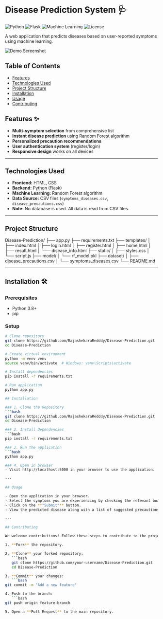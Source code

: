 # Disease Prediction System 🩺

![Python](https://img.shields.io/badge/Python-3.8%2B-blue)
![Flask](https://img.shields.io/badge/Flask-2.0%2B-lightgrey)
![Machine Learning](https://img.shields.io/badge/Machine%20Learning-Random%20Forest-orange)
![License](https://img.shields.io/badge/License-MIT-green)

A web application that predicts diseases based on user-reported symptoms using machine learning.

![Demo Screenshot](static/screenshot.png) <!-- Add actual screenshot path -->

## Table of Contents

- [Features](#features)
- [Technologies Used](#technologies-used)
- [Project Structure](#project-structure)
- [Installation](#installation)
- [Usage](#usage)
- [Contributing](#contributing)

## Features ✨

- **Multi-symptom selection** from comprehensive list
- **Instant disease prediction** using Random Forest algorithm
- **Personalized precaution recommendations**
- **User authentication system** (register/login)
- **Responsive design** works on all devices

---

## Technologies Used

- **Frontend:** HTML, CSS  
- **Backend:** Python (Flask)  
- **Machine Learning:** Random Forest algorithm  
- **Data Source:** CSV files (`symptoms_diseases.csv`, `disease_precautions.csv`)  
- **Note:** No database is used. All data is read from CSV files.

---

## Project Structure

Disease-Prediction/
├── app.py
├── requirements.txt
├── templates/
│ ├── index.html
│ ├── login.html
│ ├── register.html
│ ├── home.html
│ ├── result.html
│ └── disease_info.html
├── static/
│ ├── styles.css
│ └── script.js
├── model/
│ └── rf_model.pkl
├── dataset/
│ ├── disease_precautions.csv
│ └── symptoms_diseases.csv
└── README.md

---

## Installation 🛠️

### Prerequisites
- Python 3.8+
- pip

### Setup
```bash
# Clone repository
git clone https://github.com/RajashekaraRedddy/Disease-Prediction.git
cd Disease-Prediction

# Create virtual environment
python -m venv venv
source venv/bin/activate  # Windows: venv\Scripts\activate

# Install dependencies
pip install -r requirements.txt

# Run application
python app.py

## Installation

### 1. Clone the Repository
```bash
git clone https://github.com/RajashekaraRedddy/Disease-Prediction.git
cd Disease-Prediction

### 2. Install Dependencies
```bash
pip install -r requirements.txt

### 3. Run the application
```bash
python app.py

### 4. Open in browser
- Visit http://localhost:5000 in your browser to use the application.

---

## Usage

- Open the application in your browser.
- Select the symptoms you are experiencing by checking the relevant boxes.
- Click on the **"Submit"** button.
- View the predicted disease along with a list of suggested precautions.

---

## Contributing

We welcome contributions! Follow these steps to contribute to the project:

1. **Fork** the repository.

2. **Clone** your forked repository:
   ```bash
   git clone https://github.com/your-username/Disease-Prediction.git
   cd Disease-Prediction

3. **Commit** your changes:
   ```bash
git commit -m "Add a new feature"

4. Push to the branch:
   ```bash
git push origin feature-branch

5. Open a **Pull Request** to the main repository.

